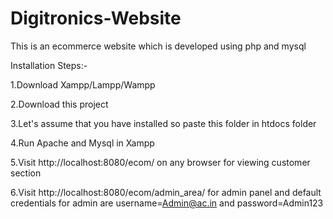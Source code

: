 # Digitronics-Website
This is an ecommerce website which is developed using php and mysql


Installation Steps:-

1.Download Xampp/Lampp/Wampp

2.Download this project

3.Let's assume that you have installed so paste this folder in htdocs folder

4.Run Apache and Mysql in Xampp

5.Visit http://localhost:8080/ecom/ on any browser for viewing customer section 

6.Visit http://localhost:8080/ecom/admin_area/ for admin panel and default credentials for admin are username=Admin@ac.in and password=Admin123
